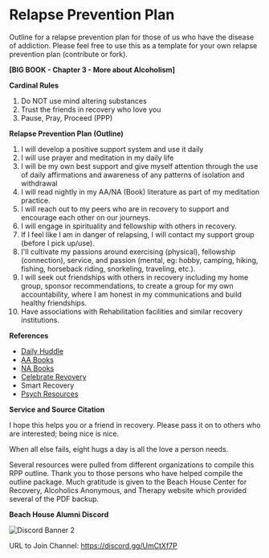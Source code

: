 # Relapse Prevention Plan

Outline for a relapse prevention plan for those of us who have the disease of addiction. Please feel free to use this as a template for your own relapse prevention plan (contribute or fork).

**[BIG BOOK - Chapter 3 - More about Alcoholism]**

**Cardinal Rules**

1.  Do NOT use mind altering substances
2.  Trust the friends in recovery who love you
3.  Pause, Pray, Proceed (PPP)

**Relapse Prevention Plan (Outline)**

1.  I will develop a positive support system and use it daily
2.  I will use prayer and meditation in my daily life
3.  I will be my own best support and give myself attention through the use of daily affirmations and awareness of any patterns of isolation and withdrawal
4.  I will read nightly in my AA/NA (Book) literature as part of my meditation practice.
5.  I will reach out to my peers who are in recovery to support and encourage each other on our journeys.
6.  I will engage in spirituality and fellowship with others in recovery.
7.  If I feel like I am in danger of relapsing, I will contact my support group (before I pick up/use).
8.  I'll cultivate my passions around exercising (physical), fellowship (connection), service, and passion (mental, eg: hobby, camping, hiking, fishing, horseback riding, snorkeling, traveling, etc.).
9.  I will seek out friendships with others in recovery including my home group, sponsor recommendations, to create a group for my own accountability, where I am honest in my communications and build healthy friendships.
10. Have associations with Rehabilitation facilities and similar recovery institutions.

**References**
* [Daily Huddle][1]
* [AA Books][2]
* [NA Books][3]
* [Celebrate Revovery][4]
* Smart Recovery
* [Psych Resources][5]

**Service and Source Citation**

I hope this helps you or a friend in recovery. Please pass it on to others who are interested; being nice is nice.

When all else fails, eight hugs a day is all the love a person needs.

Several resources were pulled from different organizations to compile this RPP outline.  Thank you to those persons who have helped compile the outline package.  Much gratitude is given to the Beach House Center for Recovery, Alcoholics Anonymous, and Therapy website which provided several of the PDF backup.

**Beach House Alumni Discord**

![Discord Banner 2](https://discordapp.com/api/guilds/1108506157301125231/widget.png?style=banner2)


URL to Join Channel: https://discord.gg/UmCtXf7P


  [1]: https://github.com/ibuilder/rpp/tree/main/daily/
  [2]: https://github.com/ibuilder/rpp/tree/main/aa
  [3]: https://github.com/ibuilder/rpp/tree/main/na
  [4]: https://github.com/ibuilder/rpp/tree/main/celebrate_recovery
  [5]: https://github.com/ibuilder/rpp/tree/main/psych/
